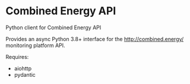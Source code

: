 # Combined Energy API
Python client for Combined Energy API

Provides an async Python 3.8+ interface for the http://combined.energy/ monitoring platform API.

Requires:

- aiohttp
- pydantic
